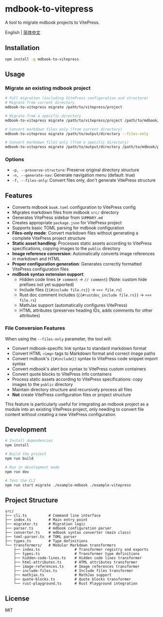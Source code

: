 # mdbook-to-vitepress

A tool to migrate mdbook projects to VitePress.

English | [简体中文](README.zh-CN.md)

## Installation

```bash
npm install -g mdbook-to-vitepress
```

## Usage

### Migrate an existing mdbook project

```bash
# Full migration (including VitePress configuration and structure)
# Migrate from current directory
mdbook-to-vitepress migrate /path/to/vitepress/project

# Migrate from a specific directory
mdbook-to-vitepress migrate /path/to/vitepress/project /path/to/mdbook/project

# Convert markdown files only (from current directory)
mdbook-to-vitepress migrate /path/to/output/directory --files-only

# Convert markdown files only (from a specific directory)
mdbook-to-vitepress migrate /path/to/output/directory /path/to/mdbook/project --files-only
```

### Options

- `-p, --preserve-structure`: Preserve original directory structure
- `-n, --generate-nav`: Generate navigation menu (default: true)
- `-f, --files-only`: Convert files only, don't generate VitePress structure

## Features

- Converts mdbook `book.toml` configuration to VitePress config
- Migrates markdown files from mdbook `src/` directory
- Generates VitePress sidebar from `SUMMARY.md`
- Creates appropriate `package.json` for VitePress project
- Supports basic TOML parsing for mdbook configuration
- **Files-only mode**: Convert markdown files without generating a complete VitePress project structure
- **Static asset handling**: Processes static assets according to VitePress specifications, copying images to the `public` directory
- **Image reference conversion**: Automatically converts image references in markdown and HTML
- **Proper configuration generation**: Generates correctly formatted VitePress configuration files
- **mdBook syntax extension support**:
  - Hidden code lines (`# comment` → `// comment`) (Note: custom hide prefixes not yet supported)
  - Include files (`{{#include file.rs}}` → `<<< file.rs`)
  - Rust doc comment includes (`{{#rustdoc_include file.rs}}` → `<<< file.rs`)
  - MathJax support (automatically configures VitePress)
  - HTML attributes (preserves heading IDs, adds comments for other attributes)

### File Conversion Features

When using the `--files-only` parameter, the tool will:

- Convert mdbook-specific link syntax to standard markdown format
- Convert HTML `<img>` tags to Markdown format and correct image paths
- Convert mdbook's `{{#include}}` syntax to VitePress code snippet import syntax
- Convert mdbook's alert box syntax to VitePress custom containers
- Convert quote blocks to VitePress info containers
- Process static assets according to VitePress specifications: copy images to the `public` directory
- Maintain directory structure and recursively process all files
- **Not** create VitePress configuration files or project structure

This feature is particularly useful for integrating an mdbook project as a module into an existing VitePress project, only needing to convert file content without creating a new VitePress configuration.

## Development

```bash
# Install dependencies
npm install

# Build the project
npm run build

# Run in development mode
npm run dev

# Test the CLI
npm run start migrate ./example-mdbook ./example-vitepress
```

## Project Structure

```
src/
├── cli.ts          # Command line interface
├── index.ts        # Main entry point
├── migrator.ts     # Migration logic
├── parser.ts       # mdbook configuration parser
├── converter.ts    # mdbook syntax converter (main class)
├── toml-parser.ts  # TOML parser
├── types.ts        # Type definitions
└── transformers/   # Modular Markdown transformers
    ├── index.ts                # Transformer registry and exports
    ├── types.ts                # Transformer type definitions
    ├── hidden-code-lines.ts    # Hidden code lines transformer
    ├── html-attributes.ts      # HTML attributes transformer
    ├── image-references.ts     # Image references transformer
    ├── include-files.ts        # Include files transformer
    ├── mathjax.ts              # MathJax support
    ├── quote-blocks.ts         # Quote blocks transformer
    └── rust-playground.ts      # Rust Playground integration
```

## License

MIT